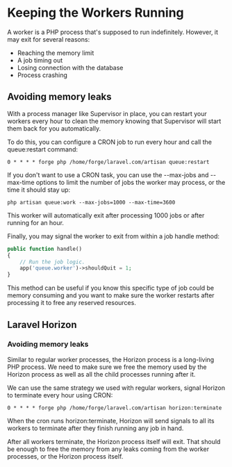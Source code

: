 # Keeping the Workers Running
A worker is a PHP process that's supposed to run indefinitely. However, it may exit for several reasons:
- Reaching the memory limit
- A job timing out
- Losing connection with the database 
- Process crashing

## Avoiding memory leaks
With a process manager like Supervisor in place, you can restart your workers every hour to clean the memory knowing that Supervisor will start them back for you automatically.

To do this, you can configure a CRON job to run every hour and call the queue:restart command:
```
0 * * * * forge php /home/forge/laravel.com/artisan queue:restart
```
If you don't want to use a CRON task, you can use the --max-jobs and --max-time options to limit the number of jobs the worker may process, or the time it should stay up:
```
php artisan queue:work --max-jobs=1000 --max-time=3600
```
This worker will automatically exit after processing 1000 jobs or after running for an hour.

Finally, you may signal the worker to exit from within a job handle method:
```php
public function handle()
{
    // Run the job logic.
    app('queue.worker')->shouldQuit = 1;
}
```
This method can be useful if you know this specific type of job could be memory consuming and you want to make sure the worker restarts after processing it to free any reserved resources.

## Laravel Horizon
### Avoiding memory leaks
Similar to regular worker processes, the Horizon process is a long-living PHP process. We need to make sure we free the memory used by the Horizon process as well as all the child processes running after it.

We can use the same strategy we used with regular workers, signal Horizon to terminate every hour using CRON:
```
0 * * * * forge php /home/forge/laravel.com/artisan horizon:terminate
```
When the cron runs horizon:terminate, Horizon will send signals to all its workers to terminate after they finish running any job in hand.

After all workers terminate, the Horizon process itself will exit. That should be enough to free the memory from any leaks coming from the worker processes, or the Horizon process itself.
